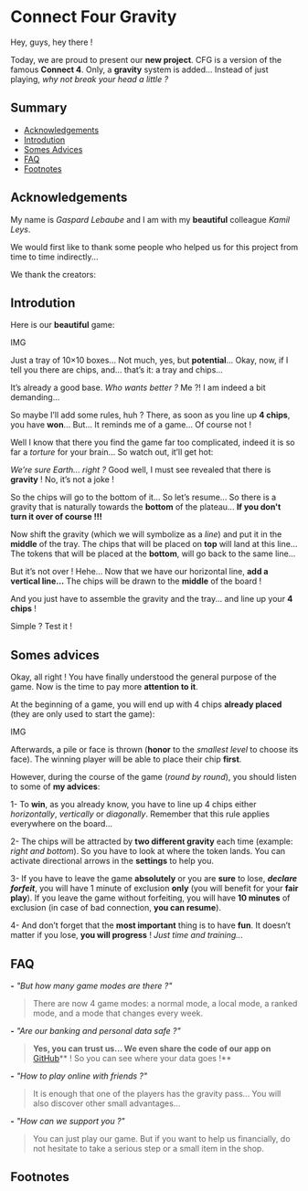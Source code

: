 # Connect Four Gravity

Hey, guys, hey there ! 

Today, we are proud to present our **new project**.
CFG is a version of the famous **Connect 4**. Only, a **gravity** system is added... Instead of just playing, *why not break your head a little ?*


## Summary

* [Acknowledgements](#acknowledgements)
* [Introdution](#introdution)
* [Somes Advices](#somes-advices)
* [FAQ](#faq)
* [Footnotes](#footnotes)


## Acknowledgements

My name is *Gaspard Lebaube* and I am with my **beautiful** colleague *Kamil Leys*. 

We would first like to thank some people who helped us for this project from time to time indirectly...

We thank the creators:


## Introdution

Here is our **beautiful** game:

IMG

Just a tray of 10×10 boxes...
Not much, yes, but **potential**...
Okay, now, if I tell you there are chips, and... that’s it: a tray and chips... 

It’s already a good base. *Who wants better ?*
Me ?! I am indeed a bit demanding...

So maybe I’ll add some rules, huh ? 
There, as soon as you line up **4 chips**, you have **won**... But... It reminds me of a game... Of course not !

Well I know that there you find the game far too complicated, indeed it is so far a *torture* for your brain... So watch out, it’ll get hot:

*We’re sure Earth... right ?* 
Good well, I must see revealed that there is **gravity** ! No, it’s not a joke !

So the chips will go to the bottom of it...
So let’s resume... So there is a gravity that is naturally towards the **bottom** of the plateau... **If you don't turn it over of course !!!** 

Now shift the gravity (which we will symbolize as a *line*) and put it in the **middle** of the tray. 
The chips that will be placed on **top** will land at this line... The tokens that will be placed at the **bottom**, will go back to the same line...

But it’s not over ! Hehe...
Now that we have our horizontal line, **add a vertical line...**
The chips will be drawn to the **middle** of the board ! 

And you just have to assemble the gravity and the tray... and line up your **4 chips** ! 

Simple ? Test it !


## Somes advices 

Okay, all right ! 
You have finally understood the general purpose of the game. Now is the time to pay more **attention to it**. 

At the beginning of a game, you will end up with 4 chips **already placed** (they are only used to start the game):

IMG

Afterwards, a pile or face is thrown (**honor** to the *smallest level* to choose its face).
The winning player will be able to place their chip **first**.

However, during the course of the game (*round by round*), you should listen to some of **my advices**:

1- To **win**, as you already know, you have to line up 4 chips either *horizontally*, *vertically* or *diagonally*. Remember that this rule applies everywhere on the board...

2- The chips will be attracted by **two different gravity** each time (example: *right and bottom*). So you have to look at where the token lands. You can activate directional arrows in the **settings** to help you.

3- If you have to leave the game **absolutely** or you are **sure** to lose, ***declare forfeit***, you will have 1 minute of exclusion **only** (you will benefit for your **fair play**). If you leave the game without forfeiting, you will have **10 minutes** of exclusion (in case of bad connection, **you can resume**).

4- And don’t forget that the **most important** thing is to have **fun**. It doesn’t matter if you lose, **you will progress** ! *Just time and training...*


## FAQ

**-** *"But how many game modes are there ?"*

> There are now 4 game modes: a normal mode, a local mode, a ranked mode, and a mode that changes every week.

**-** *"Are our banking and personal data safe ?"*

> **Yes, you can trust us... We even share the code of our app on** [GitHub](https://github.com/PatafixPLTX/CFG)** ! So you can see where your data goes !** 

**-** *"How to play online with friends ?"*

> It is enough that one of the players has the gravity pass... You will also discover other small advantages...

**-** *"How can we support you ?"*

> You can just play our game. But if you want to help us financially, do not hesitate to take a serious step or a small item in the shop.

## Footnotes

